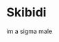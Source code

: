<html lang="de">
<head>
    <meta charset="UTF-8">
    <meta name="viewport" content="width=device-width, initial-scale=1.0">
    <title>Skibidi</title>
</head>
<body>
    <h1>Skibidi</h1>
    <p>im a sigma male</p>
</body>
</html>
